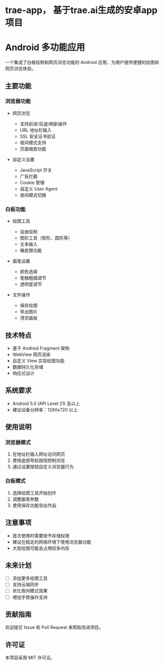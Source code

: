 # trae-app， 基于trae.ai生成的安卓app项目

# Android 多功能应用

一个集成了白板绘制和网页浏览功能的 Android 应用，为用户提供便捷的绘图和网页浏览体验。

## 主要功能

### 浏览器功能
- 网页浏览
  - 支持前进/后退/刷新操作
  - URL 地址栏输入
  - SSL 安全证书验证
  - 夜间模式支持
  - 页面缩放功能
  
- 自定义设置
  - JavaScript 开关
  - 广告拦截
  - Cookie 管理
  - 自定义 User Agent
  - 夜间模式切换

### 白板功能
- 绘图工具
  - 自由绘制
  - 图形工具（矩形、圆形等）
  - 文本输入
  - 橡皮擦功能
  
- 画笔设置
  - 颜色选择
  - 笔触粗细调节
  - 透明度调节
  
- 文件操作
  - 保存绘图
  - 导出图片
  - 清空画板

## 技术特点

- 基于 Android Fragment 架构
- WebView 网页渲染
- 自定义 View 实现绘图功能
- 数据持久化存储
- 响应式设计

## 系统要求

- Android 5.0 (API Level 21) 及以上
- 建议设备分辨率：1280x720 以上

## 使用说明

### 浏览器模式
1. 在地址栏输入网址访问网页
2. 使用底部导航按钮控制浏览
3. 通过设置按钮自定义浏览器行为

### 白板模式
1. 选择绘图工具开始创作
2. 调整画笔参数
3. 使用保存功能导出作品

## 注意事项

- 首次使用时需要授予存储权限
- 建议在稳定的网络环境下使用浏览器功能
- 大型绘图可能会占用较多内存

## 未来计划

- [ ] 添加更多绘图工具
- [ ] 支持云端同步
- [ ] 优化夜间模式效果
- [ ] 增加手势操作支持

## 贡献指南

欢迎提交 Issue 和 Pull Request 来帮助改进项目。

## 许可证

本项目采用 MIT 许可证。
